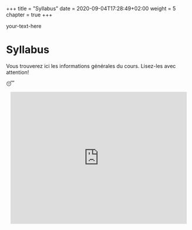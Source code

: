 +++
title = "Syllabus"
date = 2020-09-04T17:28:49+02:00
weight = 5
chapter = true
+++

<div style="text-align: left"> your-text-here </div>

# Syllabus 
<div style="text-align: left">Vous trouverez ici les informations générales du cours. Lisez-les avec attention!</div>

:sleeping:

<div style="text-align: center"><iframe src="https://giphy.com/embed/TNwRJDrAry7qU" width="480" height="360" frameBorder="0" class="giphy-embed" allowFullScreen></iframe></div>

